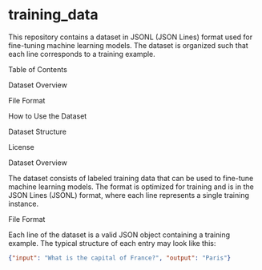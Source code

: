 # training_data
This repository contains a dataset in JSONL (JSON Lines) format used for fine-tuning machine learning models. The dataset is organized such that each line corresponds to a training example.

Table of Contents

Dataset Overview

File Format

How to Use the Dataset

Dataset Structure

License

Dataset Overview

The dataset consists of labeled training data that can be used to fine-tune machine learning models. The format is optimized for training and is in the JSON Lines (JSONL) format, where each line represents a single training instance.

File Format

Each line of the dataset is a valid JSON object containing a training example. The typical structure of each entry may look like this:

```json
{"input": "What is the capital of France?", "output": "Paris"}
